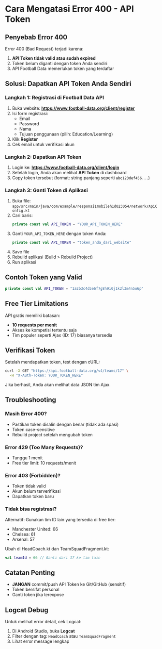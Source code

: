 # Cara Mengatasi Error 400 - API Token

## Penyebab Error 400
Error 400 (Bad Request) terjadi karena:
1. **API Token tidak valid atau sudah expired**
2. Token belum diganti dengan token Anda sendiri
3. API Football Data memerlukan token yang terdaftar

## Solusi: Dapatkan API Token Anda Sendiri

### Langkah 1: Registrasi di Football Data API
1. Buka website: **https://www.football-data.org/client/register**
2. Isi form registrasi:
   - Email
   - Password
   - Nama
   - Tujuan penggunaan (pilih: Education/Learning)
3. Klik **Register**
4. Cek email untuk verifikasi akun

### Langkah 2: Dapatkan API Token
1. Login ke: **https://www.football-data.org/client/login**
2. Setelah login, Anda akan melihat **API Token** di dashboard
3. Copy token tersebut (format: string panjang seperti `abc123def456...`)

### Langkah 3: Ganti Token di Aplikasi
1. Buka file: `app/src/main/java/com/example/responsi1mobileh1d023054/network/ApiConfig.kt`
2. Cari baris:
   ```kotlin
   private const val API_TOKEN = "YOUR_API_TOKEN_HERE"
   ```
3. Ganti `YOUR_API_TOKEN_HERE` dengan token Anda:
   ```kotlin
   private const val API_TOKEN = "token_anda_dari_website"
   ```
4. Save file
5. Rebuild aplikasi (Build > Rebuild Project)
6. Run aplikasi

## Contoh Token yang Valid
```kotlin
private const val API_TOKEN = "1a2b3c4d5e6f7g8h9i0j1k2l3m4n5o6p"
```

## Free Tier Limitations
API gratis memiliki batasan:
- **10 requests per menit**
- Akses ke kompetisi tertentu saja
- Tim populer seperti Ajax (ID: 17) biasanya tersedia

## Verifikasi Token
Setelah mendapatkan token, test dengan cURL:
```bash
curl -X GET "https://api.football-data.org/v4/teams/17" \
  -H "X-Auth-Token: YOUR_TOKEN_HERE"
```

Jika berhasil, Anda akan melihat data JSON tim Ajax.

## Troubleshooting

### Masih Error 400?
- Pastikan token disalin dengan benar (tidak ada spasi)
- Token case-sensitive
- Rebuild project setelah mengubah token

### Error 429 (Too Many Requests)?
- Tunggu 1 menit
- Free tier limit: 10 requests/menit

### Error 403 (Forbidden)?
- Token tidak valid
- Akun belum terverifikasi
- Dapatkan token baru

### Tidak bisa registrasi?
Alternatif: Gunakan tim ID lain yang tersedia di free tier:
- Manchester United: 66
- Chelsea: 61
- Arsenal: 57

Ubah di HeadCoach.kt dan TeamSquadFragment.kt:
```kotlin
val teamId = 66 // Ganti dari 17 ke tim lain
```

## Catatan Penting
- **JANGAN** commit/push API Token ke Git/GitHub (sensitif)
- Token bersifat personal
- Ganti token jika terexpose

## Logcat Debug
Untuk melihat error detail, cek Logcat:
1. Di Android Studio, buka **Logcat**
2. Filter dengan tag: `HeadCoach` atau `TeamSquadFragment`
3. Lihat error message lengkap
